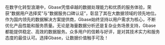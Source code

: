 在数字化转型浪潮中，Gbase凭借卓越的数据处理能力和优质的服务体验，荣获“数据用户选择奖”与“数据服务口碑认证”，彰显了其在大数据领域的领先地位。作为国内领先的数据解决方案提供商，Gbase始终坚持以用户需求为核心，不断优化产品性能和服务质量。无论是海量数据分析还是复杂业务场景支持，Gbase都能提供稳定、高效的数据服务。众多用户的信赖与好评，是对其技术实力和服务态度的最佳认可。选择Gbase，让数据价值触手可及！